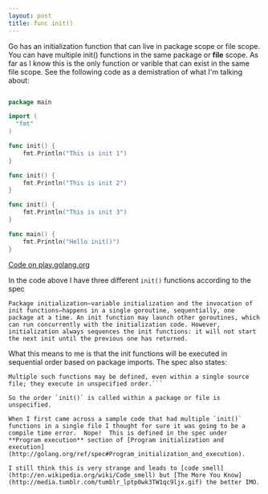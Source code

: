 ```yaml
---
layout: post
title: func init()
---
```


Go has an initialization function that can live in package scope or file scope.  You can have multiple init() functions in the same package or **file** scope.  As far as I know this is the only function or varible that can exist in the same file scope.  See the following code as a demistration of what I'm talking about:

```go

package main

import (
  "fmt"
)

func init() {
	fmt.Println("This is init 1")
}

func init() {
	fmt.Println("This is init 2")
}

func init() {
	fmt.Println("This is init 3")
}

func main() {
	fmt.Println("Hello init()")	
}
```
[Code on play.golang.org](http://play.golang.org/p/r1hnfAZb_J)

In the code above I have three different `init()` functions according to the spec 

```
Package initialization—variable initialization and the invocation of init functions—happens in a single goroutine, sequentially, one package at a time. An init function may launch other goroutines, which can run concurrently with the initialization code. However, initialization always sequences the init functions: it will not start the next init until the previous one has returned.
```

What this means to me is that the init functions will be executed in sequential order based on package imports.  The spec also states:

```
Multiple such functions may be defined, even within a single source file; they execute in unspecified order.``` 

So the order `init()` is called within a package or file is unspecified.

When I first came across a sample code that had multiple `init()` functions in a single file I thought for sure it was going to be a compile time error.  Nope!  This is defined in the spec under **Program execution** section of [Program initialization and execution](http://golang.org/ref/spec#Program_initialization_and_execution).

I still think this is very strange and leads to [code smell](http://en.wikipedia.org/wiki/Code_smell) but [The More You Know](http://media.tumblr.com/tumblr_lptp0wk3TW1qc9ljx.gif) the better IMO.